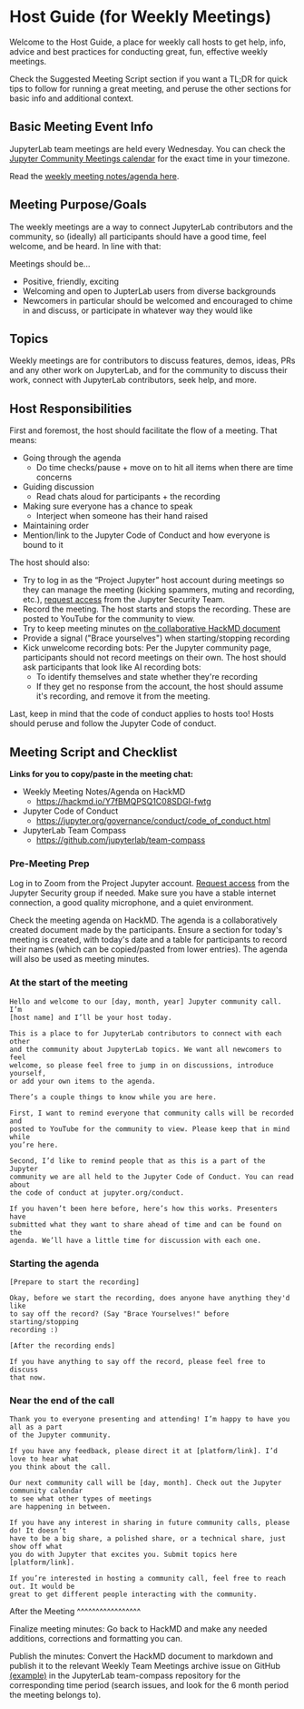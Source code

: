 # Host Guide (for Weekly Meetings)

Welcome to the Host Guide, a place for weekly call hosts to get help,
info, advice and best practices for conducting great, fun, effective
weekly meetings.

Check the Suggested Meeting Script section if you want a TL;DR for quick
tips to follow for running a great meeting, and peruse the other sections
for basic info and additional context.

## Basic Meeting Event Info

JupyterLab team meetings are held every Wednesday. You can check the [Jupyter Community Meetings calendar](https://jupyter.org/community#calendar) for the exact time in your timezone.

Read the [weekly meeting notes/agenda here](https://hackmd.io/Y7fBMQPSQ1C08SDGI-fwtg).

## Meeting Purpose/Goals

The weekly meetings are a way to connect JupyterLab contributors and the
community, so (ideally) all participants should have a good time, feel welcome,
and be heard. In line with that:

Meetings should be...

- Positive, friendly, exciting
- Welcoming and open to JupterLab users from diverse backgrounds
- Newcomers in particular should be welcomed and encouraged to
  chime in and discuss, or participate in whatever way they would like

## Topics

Weekly meetings are for contributors to discuss features, demos, ideas, PRs and
any other work on JupyterLab, and for the community to discuss their work, connect
with JupyterLab contributors, seek help, and more.

## Host Responsibilities

First and foremost, the host should facilitate the flow of a meeting. That means:

- Going through the agenda
  - Do time checks/pause + move on to hit all items when there are time concerns
- Guiding discussion
  - Read chats aloud for participants + the recording
- Making sure everyone has a chance to speak
  - Interject when someone has their hand raised
- Maintaining order
- Mention/link to the Jupyter Code of Conduct and how everyone is bound to it

The host should also:

- Try to log in as the “Project Jupyter” host account during meetings so they
  can manage the meeting (kicking spammers, muting and recording, etc.), [request access](mailto:security@ipython.org)
  from the Jupyter Security Team.
- Record the meeting. The host starts and stops the recording. These are
  posted to YouTube for the community to view.
- Try to keep meeting minutes on [the collaborative HackMD document](https://hackmd.io/Y7fBMQPSQ1C08SDGI-fwtg)
- Provide a signal ("Brace yourselves") when starting/stopping recording
- Kick unwelcome recording bots: Per the Jupyter community page, participants
  should not record meetings on their own. The host should ask participants
  that look like AI recording bots:
  - To identify themselves and state whether they're recording
  - If they get no response from the account, the host should assume
    it's recording, and remove it from the meeting.

Last, keep in mind that the code of conduct applies to hosts too! Hosts should
peruse and follow the Jupyter Code of conduct.

## Meeting Script and Checklist

**Links for you to copy/paste in the meeting chat:**

- Weekly Meeting Notes/Agenda on HackMD
  - https://hackmd.io/Y7fBMQPSQ1C08SDGI-fwtg
- Jupyter Code of Conduct
  - https://jupyter.org/governance/conduct/code_of_conduct.html
- JupyterLab Team Compass
  - https://github.com/jupyterlab/team-compass

### Pre-Meeting Prep

Log in to Zoom from the Project Jupyter account. [Request access](mailto:security@ipython.org)
from the Jupyter Security group if needed. Make sure you have a stable internet
connection, a good quality microphone, and a quiet environment.

Check the meeting agenda on HackMD. The agenda is a collaboratively created
document made by the participants. Ensure a section for today's meeting is
created, with today's date and a table for participants to record their names
(which can be copied/pasted from lower entries). The agenda will also be used
as meeting minutes.

### At the start of the meeting

```
Hello and welcome to our [day, month, year] Jupyter community call. I’m
[host name] and I’ll be your host today.

This is a place to for JupyterLab contributors to connect with each other
and the community about JupyterLab topics. We want all newcomers to feel
welcome, so please feel free to jump in on discussions, introduce yourself,
or add your own items to the agenda.

There’s a couple things to know while you are here.

First, I want to remind everyone that community calls will be recorded and
posted to YouTube for the community to view. Please keep that in mind while
you’re here.

Second, I’d like to remind people that as this is a part of the Jupyter
community we are all held to the Jupyter Code of Conduct. You can read about 
the code of conduct at jupyter.org/conduct.

If you haven’t been here before, here’s how this works. Presenters have
submitted what they want to share ahead of time and can be found on the
agenda. We’ll have a little time for discussion with each one.
```

### Starting the agenda

```
[Prepare to start the recording]

Okay, before we start the recording, does anyone have anything they'd like
to say off the record? (Say "Brace Yourselves!" before starting/stopping
recording :)

[After the recording ends]

If you have anything to say off the record, please feel free to discuss
that now.
```

### Near the end of the call

```
Thank you to everyone presenting and attending! I’m happy to have you all as a part
of the Jupyter community.

If you have any feedback, please direct it at [platform/link]. I’d love to hear what
you think about the call.

Our next community call will be [day, month]. Check out the Jupyter community calendar
to see what other types of meetings 
are happening in between.

If you have any interest in sharing in future community calls, please do! It doesn’t
have to be a big share, a polished share, or a technical share, just show off what
you do with Jupyter that excites you. Submit topics here [platform/link].

If you’re interested in hosting a community call, feel free to reach out. It would be
great to get different people interacting with the community.
```

After the Meeting
^^^^^^^^^^^^^^^^^

Finalize meeting minutes: Go back to HackMD and make any needed additions,
corrections and formatting you can.

Publish the minutes: Convert the HackMD document to markdown and publish
it to the relevant Weekly Team Meetings archive issue on GitHub [(example)](https://github.com/jupyterlab/team-compass/issues/205)
in the JupyterLab team-compass repository for the corresponding time period
(search issues, and look for the 6 month period the meeting belongs to).
